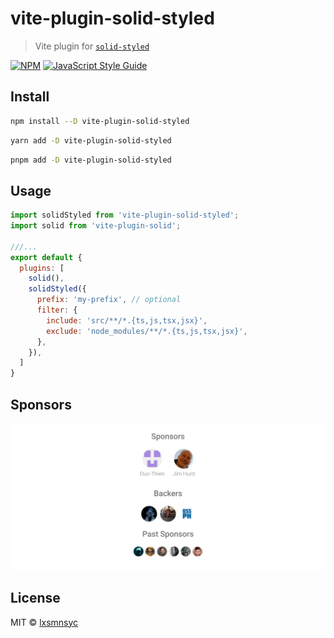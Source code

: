 # vite-plugin-solid-styled

> Vite plugin for [`solid-styled`](https://github.com/lxsmnsyc/solid-styled)

[![NPM](https://img.shields.io/npm/v/vite-plugin-solid-styled.svg)](https://www.npmjs.com/package/vite-plugin-solid-styled) [![JavaScript Style Guide](https://badgen.net/badge/code%20style/airbnb/ff5a5f?icon=airbnb)](https://github.com/airbnb/javascript)

## Install

```bash
npm install --D vite-plugin-solid-styled
```

```bash
yarn add -D vite-plugin-solid-styled
```

```bash
pnpm add -D vite-plugin-solid-styled
```

## Usage

```js
import solidStyled from 'vite-plugin-solid-styled';
import solid from 'vite-plugin-solid';

///...
export default {
  plugins: [
    solid(),
    solidStyled({
      prefix: 'my-prefix', // optional
      filter: {
        include: 'src/**/*.{ts,js,tsx,jsx}',
        exclude: 'node_modules/**/*.{ts,js,tsx,jsx}',
      },
    }),
  ]
}
```

## Sponsors

![Sponsors](https://github.com/lxsmnsyc/sponsors/blob/main/sponsors.svg?raw=true)

## License

MIT © [lxsmnsyc](https://github.com/lxsmnsyc)
